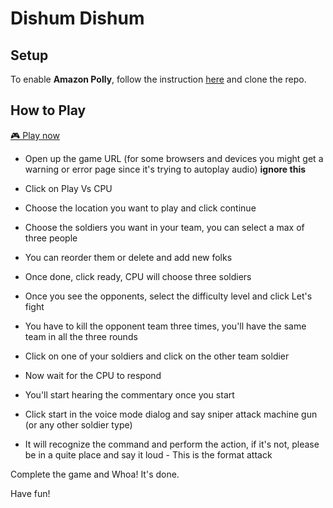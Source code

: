 # Dishum Dishum

## Setup

To enable **Amazon Polly**, follow the instruction [here](https://github.com/Santhoshkumard11/aws_polly) and clone the repo.

## How to Play

[🎮 Play now](https://main.d2d9e9l443ymte.amplifyapp.com)

- Open up the game URL (for some browsers and devices you might get a warning or error page since it's trying to autoplay audio) **ignore this**

- Click on Play Vs CPU

- Choose the location you want to play and click continue

- Choose the soldiers you want in your team, you can select a max of three people

- You can reorder them or delete and add new folks

- Once done, click ready, CPU will choose three soldiers

- Once you see the opponents, select the difficulty level and click Let's fight

- You have to kill the opponent team three times, you'll have the same team in all the three rounds

- Click on one of your soldiers and click on the other team soldier

- Now wait for the CPU to respond

- You'll start hearing the commentary once you start

- Click start in the voice mode dialog and say sniper attack machine gun (or any other soldier type)

- It will recognize the command and perform the action, if it's not, please be in a quite place and say it loud - 
This is the format
<a soldier type from your team> attack <soldier type in enemies team you want to attack>

Complete the game and Whoa! It's done.

Have fun!